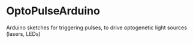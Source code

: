 # OptoPulseArduino
Arduino sketches for triggering pulses, to drive optogenetic light sources (lasers, LEDs)
